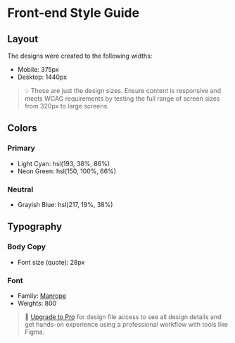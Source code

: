 # Front-end Style Guide

## Layout

The designs were created to the following widths:

- Mobile: 375px
- Desktop: 1440px

> 💡 These are just the design sizes. Ensure content is responsive and meets WCAG requirements by testing the full range of screen sizes from 320px to large screens.

## Colors

### Primary

- Light Cyan: hsl(193, 38%, 86%)
- Neon Green: hsl(150, 100%, 66%)

### Neutral

- Grayish Blue: hsl(217, 19%, 38%)


## Typography

### Body Copy

- Font size (quote): 28px

### Font

- Family: [Manrope](https://fonts.google.com/specimen/Manrope)
- Weights: 800

> 💎 [Upgrade to Pro](https://www.frontendmentor.io/pro?ref=style-guide) for design file access to see all design details and get hands-on experience using a professional workflow with tools like Figma.
